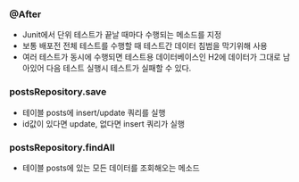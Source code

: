 ### @After
* Junit에서 단위 테스트가 끝날 때마다 수행되는 메소드를 지정
* 보통 배포전 전체 테스트를 수행할 때 테스트간 데이터 침범을 막기위해 사용
* 여러 테스트가 동시에 수행되면 테스트용 데이터베이스인 H2에 데이터가 그대로 남아있어 다음 테스트 실행시 테스트가 실패할 수 있다.


### postsRepository.save
* 테이블 posts에 insert/update 쿼리를 실행
* id값이 있다면 update, 없다면 insert 쿼리가 실행

### postsRepository.findAll
* 테이블 posts에 있는 모든 데이터를 조회해오는 메소드